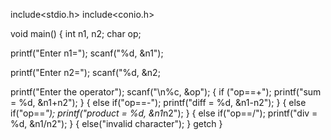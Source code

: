 include<stdio.h>
include<conio.h>

void main()
{
 int n1, n2;
 char op;
 
 printf("Enter n1=");
 scanf("%d, &n1");

 printf("Enter n2=");
 scanf("%d, &n2;

 printf("Enter the operator");
 scanf("\n%c, &op");
 {
 if ("op==+");
 printf("sum = %d, &n1+n2");
 }
 {
 else if("op==-");
 printf("diff = %d, &n1-n2");
 }
 {
 else if("op==*");
 printf("product = %d, &n1*n2");
 }
 {
 else if("op==/");
 printf("div = %d, &n1/n2");
 }
 {
 else("invalid character");
 }
 getch
}
 
 

